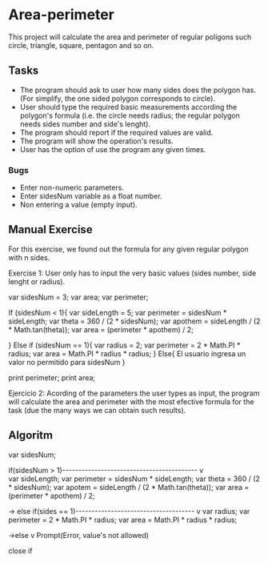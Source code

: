 # Area-perimeter

This project will calculate the area and perimeter of regular poligons such circle, triangle, square, pentagon and so on.

## Tasks

* The program should ask to user how many sides does the polygon has. (For simplify, the one sided polygon corresponds to circle).
* User should type the required basic measurements according the polygon's formula (i.e. the circle needs radius; the regular polygon needs sides number and side's lenght).
* The program should report if the required values are valid.
* The program will show the operation's results.
* User has the option of use the program any given times.

### Bugs

* Enter non-numeric parameters.
* Enter sidesNum variable as a float number.
* Non entering a value (empty input).


## Manual Exercise

For this exercise, we found out the formula for any given regular polygon with n sides.

Exercise 1: User only has to input the very basic values (sides number, side lenght or radius).

var sidesNum = 3;
var area;
var perimeter;

If (sidesNum < 1){
    var sideLength = 5;
    var perimeter = sidesNum * sideLength;
    var theta = 360 / (2 * sidesNum);
    var apothem = sideLength / (2 * Math.tan(theta));
    var area = (perimeter * apothem) / 2;

}
Else if (sidesNum == 1){
    var radius = 2;
    var perimeter = 2 * Math.PI * radius;
    var area = Math.PI * radius * radius;
}
Else{
    El usuario ingresa un valor no permitido para sidesNum
}

print perimeter; 
print area;

Ejercicio 2: Acording of the parameters the user types as input, the program will calculate the area and perimeter with the most efective formula for the task (due the many ways we can obtain such results).

## Algoritm

var sidesNum;

if(sidesNum > 1)------------------------------------------ 
        v                           
var sideLength;
var perimeter = sidesNum * sideLength;
var theta = 360 / (2 * sidesNum);
var apotem = sideLength / (2 * Math.tan(theta));
var area = (perimeter * apothem) / 2; 

-> else if(sides == 1)-------------------------------------
        v
var radius;
var perimeter = 2 * Math.PI * radius;
var area = Math.PI * radius * radius;

->else
    v
Prompt(Error, value's not allowed)

close if